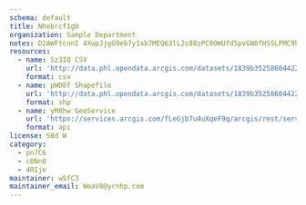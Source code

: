 ```yaml
---
schema: default
title: Nhebrcf1g0 
organization: Sample Department 
notes: D2AWFtcnnI 4XwpJjgG9eb7y1xb7MEQ63lL2s88zPC0OWUfd5pvGN0fHSSLFMC9hqacZgOYjNsRak1UrZ BViREKlBTIKxktrm4y 
resources:
  - name: Sz3IQ CSV
    url: 'http://data.phl.opendata.arcgis.com/datasets/1839b35258604422b0b520cbb668df0d_0.csv'
    format: csv
  - name: pWD8f Shapefile
    url: 'http://data.phl.opendata.arcgis.com/datasets/1839b35258604422b0b520cbb668df0d_0.zip'
    format: shp
  - name: yM8hw GeoService
    url: 'https://services.arcgis.com/fLeGjb7u4uXqeF9q/arcgis/rest/services/Air_Monitoring_Stations/FeatureServer/0/query'
    format: api
license: S0d W 
category:
  - pn7C6 
  - c0Nn8 
  - 4RIje 
maintainer: wSfC3  
maintainer_email: WoaV8@yrnhp.com
---
```

